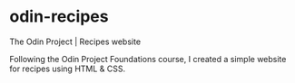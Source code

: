 # odin-recipes
The Odin Project | Recipes website

Following the Odin Project Foundations course, I created a simple website for recipes using HTML & CSS.